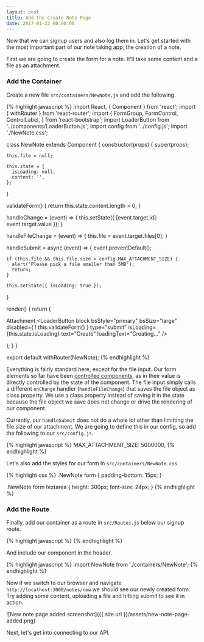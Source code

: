```yaml
---
layout: post
title: Add the Create Note Page
date: 2017-01-22 00:00:00
---
```


Now that we can signup users and also log them in. Let's get started with the most important part of our note taking app; the creation of a note.

First we are going to create the form for a note. It'll take some content and a file as an attachment.

### Add the Container

Create a new file `src/containers/NewNote.js` and add the following.

{% highlight javascript %}
import React, { Component } from 'react';
import { withRouter } from 'react-router';
import {
  FormGroup,
  FormControl,
  ControlLabel,
} from 'react-bootstrap';
import LoaderButton from '../components/LoaderButton.js';
import config from '../config.js';
import './NewNote.css';

class NewNote extends Component {
  constructor(props) {
    super(props);

    this.file = null;

    this.state = {
      isLoading: null,
      content: '',
    };
  }

  validateForm() {
    return this.state.content.length > 0;
  }

  handleChange = (event) => {
    this.setState({
      [event.target.id]: event.target.value
    });
  }

  handleFileChange = (event) => {
    this.file = event.target.files[0];
  }

  handleSubmit = async (event) => {
    event.preventDefault();

    if (this.file && this.file.size > config.MAX_ATTACHMENT_SIZE) {
      alert('Please pick a file smaller than 5MB');
      return;
    }

    this.setState({ isLoading: true });
  }

  render() {
    return (
      <div className="NewNote">
        <form onSubmit={this.handleSubmit}>
          <FormGroup controlId="content">
            <FormControl
              onChange={this.handleChange}
              value={this.state.content}
              componentClass="textarea" />
          </FormGroup>
          <FormGroup controlId="file">
            <ControlLabel>Attachment</ControlLabel>
            <FormControl
              onChange={this.handleFileChange}
              type="file" />
          </FormGroup>
          <LoaderButton
            block
            bsStyle="primary"
            bsSize="large"
            disabled={ ! this.validateForm() }
            type="submit"
            isLoading={this.state.isLoading}
            text="Create"
            loadingText="Creating…" />
        </form>
      </div>
    );
  }
}

export default withRouter(NewNote);
{% endhighlight %}

Everything is fairly standard here, except for the file input. Our form elements so far have been [controlled components](https://facebook.github.io/react/docs/forms.html), as in their value is directly controlled by the state of the component. The file input simply calls a different `onChange` handler (`handleFileChange`) that saves the file object as class property. We use a class property instead of saving it in the state because the file object we save does not change or drive the rendering of our component.

Currently, our `handleSubmit` does not do a whole lot other than limitting the file size of our attachment. We are going to define this in our config, so add the following to our `src/config.js`.

{% highlight javascript %}
MAX_ATTACHMENT_SIZE: 5000000,
{% endhighlight %}

Let's also add the styles for our form in `src/containers/NewNote.css`.

{% highlight css %}
.NewNote form {
  padding-bottom: 15px;
}

.NewNote form textarea {
  height: 300px;
  font-size: 24px;
}
{% endhighlight %}

### Add the Route

Finally, add our container as a route in `src/Routes.js` below our signup route.

{% highlight javascript %}
<Route path="notes/new" component={NewNote} />
{% endhighlight %}

And include our component in the header.

{% highlight javascript %}
import NewNote from './containers/NewNote';
{% endhighlight %}

Now if we switch to our browser and navigate `http://localhost:3000/notes/new` we should see our newly created form. Try adding some content, uploading a file and hitting submit to see it in action.

![New note page added screenshot]({{ site.url }}/assets/new-note-page-added.png)

Next, let's get into connecting to our API.
